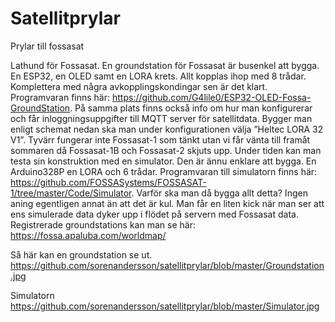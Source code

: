 # Satellitprylar
Prylar till fossasat

Lathund för Fossasat.
En groundstation för Fossasat är busenkel att bygga. En ESP32, en OLED samt en LORA krets. Allt kopplas ihop med 8 trådar. Komplettera med några avkopplingskondingar sen är det klart.
Programvaran finns här: https://github.com/G4lile0/ESP32-OLED-Fossa-GroundStation.
På samma plats finns  också info om hur man konfigurerar och får inloggningsuppgifter till MQTT server för satellitdata.
Bygger man enligt schemat nedan ska man under konfigurationen välja ”Heltec LORA 32 V1”.
Tyvärr fungerar inte Fossasat-1 som tänkt utan vi får vänta till framåt sommaren då Fossasat-1B och Fossasat-2 skjuts upp. Under tiden kan man testa sin konstruktion med en simulator.
Den är ännu enklare att bygga. En Arduino328P en LORA och 6 trådar.
Programvaran till simulatorn finns här: https://github.com/FOSSASystems/FOSSASAT-1/tree/master/Code/Simulator.
Varför ska man då bygga allt detta? Ingen aning egentligen annat än att det är kul. Man får en liten kick när man ser att ens simulerade data dyker upp i flödet på servern med Fossasat data.
Registrerade groundstations kan man se här: https://fossa.apaluba.com/worldmap/

Så här kan en groundstation se ut.
https://github.com/sorenandersson/satellitprylar/blob/master/Groundstation.jpg

Simulatorn
https://github.com/sorenandersson/satellitprylar/blob/master/Simulator.jpg
